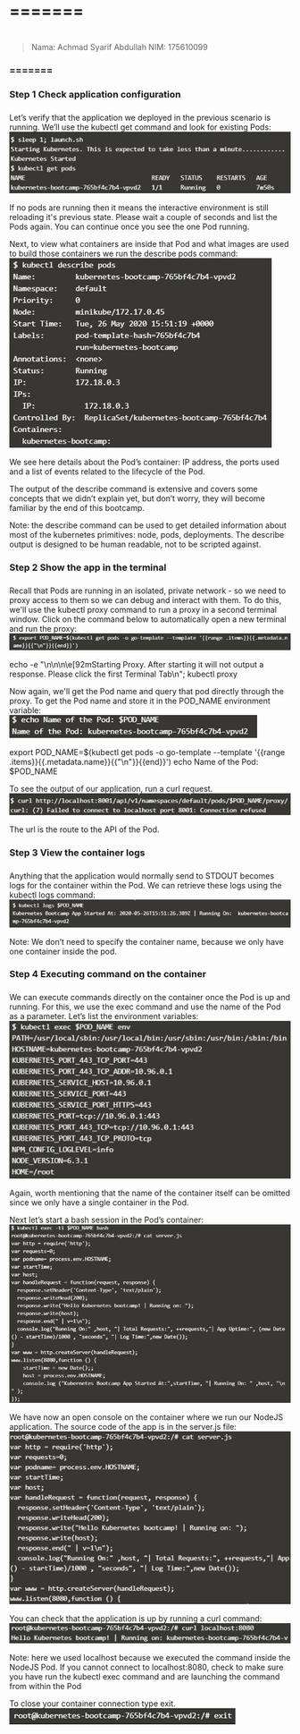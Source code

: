 # ======= <h1>
> Nama: Achmad Syarif Abdullah
> NIM: 175610099
### ======= <h3>

### Step 1 Check application configuration <h3>
Let’s verify that the application we deployed in the previous scenario is running. We’ll use the kubectl get command and look for existing Pods:   
   ![GitHub Logo](/minggu-14/Gambar/1.PNG)

If no pods are running then it means the interactive environment is still reloading it's previous state. Please wait a couple of seconds and list the Pods again. You can continue once you see the one Pod running.

Next, to view what containers are inside that Pod and what images are used to build those containers we run the describe pods command:   
    ![GitHub Logo](/minggu-14/Gambar/2.PNG)

We see here details about the Pod’s container: IP address, the ports used and a list of events related to the lifecycle of the Pod.

The output of the describe command is extensive and covers some concepts that we didn’t explain yet, but don’t worry, they will become familiar by the end of this bootcamp.

Note: the describe command can be used to get detailed information about most of the kubernetes primitives: node, pods, deployments. The describe output is designed to be human readable, not to be scripted against.

### Step 2 Show the app in the terminal <h3>
Recall that Pods are running in an isolated, private network - so we need to proxy access to them so we can debug and interact with them. To do this, we'll use the kubectl proxy command to run a proxy in a second terminal window. Click on the command below to automatically open a new terminal and run the proxy:
    ![GitHub Logo](/minggu-14/Gambar/3.PNG)

echo -e "\n\n\n\e[92mStarting Proxy. After starting it will not output a response. Please click the first Terminal Tab\n"; kubectl proxy

Now again, we'll get the Pod name and query that pod directly through the proxy. To get the Pod name and store it in the POD_NAME environment variable:   
    ![GitHub Logo](/minggu-14/Gambar/4.PNG)

export POD_NAME=$(kubectl get pods -o go-template --template '{{range .items}}{{.metadata.name}}{{"\n"}}{{end}}')
echo Name of the Pod: $POD_NAME

To see the output of our application, run a curl request.
    ![GitHub Logo](/minggu-14/Gambar/5.PNG)

The url is the route to the API of the Pod.

### Step 3 View the container logs <h3>
Anything that the application would normally send to STDOUT becomes logs for the container within the Pod. We can retrieve these logs using the kubectl logs command:
    ![GitHub Logo](/minggu-14/Gambar/6.PNG)

Note: We don’t need to specify the container name, because we only have one container inside the pod.

### Step 4 Executing command on the container <h3>
We can execute commands directly on the container once the Pod is up and running. For this, we use the exec command and use the name of the Pod as a parameter. Let’s list the environment variables:
    ![GitHub Logo](/minggu-14/Gambar/7.PNG)

Again, worth mentioning that the name of the container itself can be omitted since we only have a single container in the Pod.

Next let’s start a bash session in the Pod’s container:
    ![GitHub Logo](/minggu-14/Gambar/8.PNG)

We have now an open console on the container where we run our NodeJS application. The source code of the app is in the server.js file:   
    ![GitHub Logo](/minggu-14/Gambar/10.PNG)

You can check that the application is up by running a curl command:
    ![GitHub Logo](/minggu-14/Gambar/11.PNG)

Note: here we used localhost because we executed the command inside the NodeJS Pod. If you cannot connect to localhost:8080, check to make sure you have run the kubectl exec command and are launching the command from within the Pod

To close your container connection type exit.   
    ![GitHub Logo](/minggu-14/Gambar/9.PNG)

